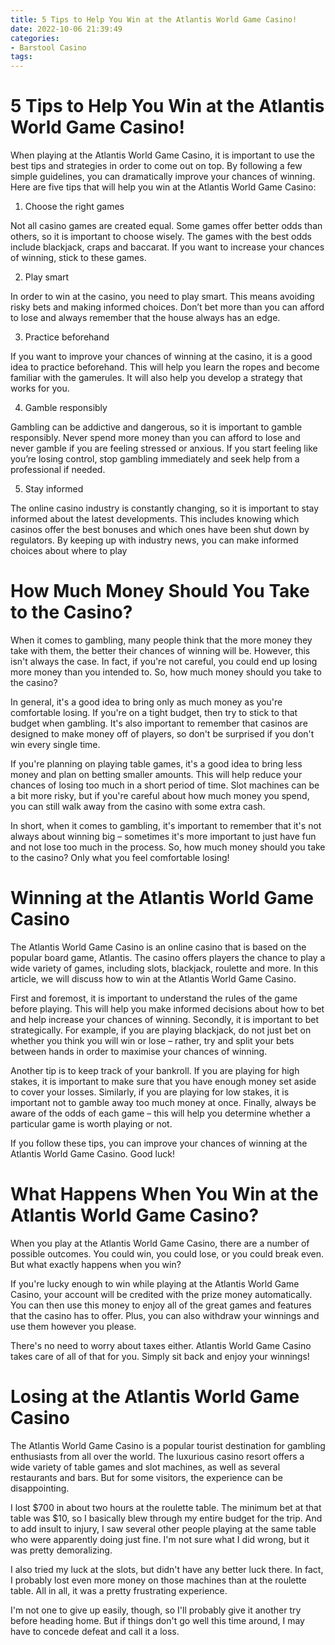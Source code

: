 ```yaml
---
title: 5 Tips to Help You Win at the Atlantis World Game Casino!
date: 2022-10-06 21:39:49
categories:
- Barstool Casino
tags:
---
```



#  5 Tips to Help You Win at the Atlantis World Game Casino!

When playing at the Atlantis World Game Casino, it is important to use the best tips and strategies in order to come out on top. By following a few simple guidelines, you can dramatically improve your chances of winning. Here are five tips that will help you win at the Atlantis World Game Casino:

1. Choose the right games

Not all casino games are created equal. Some games offer better odds than others, so it is important to choose wisely. The games with the best odds include blackjack, craps and baccarat. If you want to increase your chances of winning, stick to these games.

2. Play smart

In order to win at the casino, you need to play smart. This means avoiding risky bets and making informed choices. Don’t bet more than you can afford to lose and always remember that the house always has an edge.

3. Practice beforehand

If you want to improve your chances of winning at the casino, it is a good idea to practice beforehand. This will help you learn the ropes and become familiar with the gamerules. It will also help you develop a strategy that works for you.

4. Gamble responsibly

Gambling can be addictive and dangerous, so it is important to gamble responsibly. Never spend more money than you can afford to lose and never gamble if you are feeling stressed or anxious. If you start feeling like you’re losing control, stop gambling immediately and seek help from a professional if needed.

5. Stay informed

The online casino industry is constantly changing, so it is important to stay informed about the latest developments. This includes knowing which casinos offer the best bonuses and which ones have been shut down by regulators. By keeping up with industry news, you can make informed choices about where to play

#  How Much Money Should You Take to the Casino?

When it comes to gambling, many people think that the more money they take with them, the better their chances of winning will be. However, this isn't always the case. In fact, if you're not careful, you could end up losing more money than you intended to. So, how much money should you take to the casino?

In general, it's a good idea to bring only as much money as you're comfortable losing. If you're on a tight budget, then try to stick to that budget when gambling. It's also important to remember that casinos are designed to make money off of players, so don't be surprised if you don't win every single time.

If you're planning on playing table games, it's a good idea to bring less money and plan on betting smaller amounts. This will help reduce your chances of losing too much in a short period of time. Slot machines can be a bit more risky, but if you're careful about how much money you spend, you can still walk away from the casino with some extra cash.

In short, when it comes to gambling, it's important to remember that it's not always about winning big – sometimes it's more important to just have fun and not lose too much in the process. So, how much money should you take to the casino? Only what you feel comfortable losing!

#  Winning at the Atlantis World Game Casino

The Atlantis World Game Casino is an online casino that is based on the popular board game, Atlantis. The casino offers players the chance to play a wide variety of games, including slots, blackjack, roulette and more. In this article, we will discuss how to win at the Atlantis World Game Casino.

First and foremost, it is important to understand the rules of the game before playing. This will help you make informed decisions about how to bet and help increase your chances of winning. Secondly, it is important to bet strategically. For example, if you are playing blackjack, do not just bet on whether you think you will win or lose – rather, try and split your bets between hands in order to maximise your chances of winning.

Another tip is to keep track of your bankroll. If you are playing for high stakes, it is important to make sure that you have enough money set aside to cover your losses. Similarly, if you are playing for low stakes, it is important not to gamble away too much money at once. Finally, always be aware of the odds of each game – this will help you determine whether a particular game is worth playing or not.

If you follow these tips, you can improve your chances of winning at the Atlantis World Game Casino. Good luck!

#  What Happens When You Win at the Atlantis World Game Casino?

When you play at the Atlantis World Game Casino, there are a number of possible outcomes. You could win, you could lose, or you could break even. But what exactly happens when you win?

If you're lucky enough to win while playing at the Atlantis World Game Casino, your account will be credited with the prize money automatically. You can then use this money to enjoy all of the great games and features that the casino has to offer. Plus, you can also withdraw your winnings and use them however you please.

There's no need to worry about taxes either. Atlantis World Game Casino takes care of all of that for you. Simply sit back and enjoy your winnings!

#  Losing at the Atlantis World Game Casino

The Atlantis World Game Casino is a popular tourist destination for gambling enthusiasts from all over the world. The luxurious casino resort offers a wide variety of table games and slot machines, as well as several restaurants and bars. But for some visitors, the experience can be disappointing.

I lost $700 in about two hours at the roulette table. The minimum bet at that table was $10, so I basically blew through my entire budget for the trip. And to add insult to injury, I saw several other people playing at the same table who were apparently doing just fine. I'm not sure what I did wrong, but it was pretty demoralizing.

I also tried my luck at the slots, but didn't have any better luck there. In fact, I probably lost even more money on those machines than at the roulette table. All in all, it was a pretty frustrating experience.

I'm not one to give up easily, though, so I'll probably give it another try before heading home. But if things don't go well this time around, I may have to concede defeat and call it a loss.